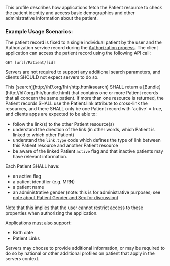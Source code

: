 This profile describes how applications fetch the Patient resource to check the patient identity and access basic demographics and other administrative information about the patient. 

### Example Usage Scenarios:

The patient record is fixed to a single individual patient by the user and the Authorization service record during
the [Authorization process](access.html). The client application can access the patient 
record using the following API call:

```GET [url]/Patient/[id]```

Servers are not required to support any additional search parameters, and clients SHOULD not expect servers to do so.

<div class="bg-success" markdown="1">
This [search](http://hl7.org/fhir/http.html#search) SHALL return a [Bundle](http://hl7.org/fhir/bundle.html) that contains one or more Patient
records that all concern the same patient. If more than one resource is returned, the Patient records SHALL use the Patient.link attribute
to cross-link the resources, and there SHALL only be one Patient record with `active` = true, and clients apps are expected to be able to:

- follow the link(s) to the other Patient resource(s)
- understand the direction of the link (in other words, which Patient is linked to which other Patient)
- understand the `link.type` code which defines the type of link between this Patient resource and another Patient resource
- be aware of the linked Patient `active` flag and that inactive patients may have relevant information.
</div><!-- new-content -->

Each Patient SHALL have:

* an active flag
* a patient identifier (e.g. MRN)
* a patient name
* an administrative gender (note: this is for administrative purposes; see [note about Patient Gender and Sex for discussion](http://hl7.org/fhir/patient.html#gender))

Note that this implies that the user cannot restrict access to these properties when authorizing the application.

Applications [must also support](conformance.html):

* Birth date
* Patient Links

Servers may choose to provide additional information, or may be required to do so by national or other additional profiles on patient that apply in the servers context.


